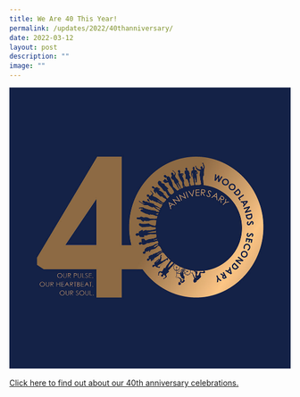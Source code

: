 ```yaml
---
title: We Are 40 This Year!
permalink: /updates/2022/40thanniversary/
date: 2022-03-12
layout: post
description: ""
image: ""
---
```

![](/images/40logo.jpeg)

[Click here to find out about our 40th anniversary celebrations.](/about-us/40thanniversary/)